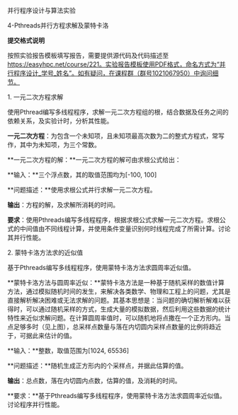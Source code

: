 并行程序设计与算法实验

4-Pthreads并行方程求解及蒙特卡洛

**提交格式说明**

按照实验报告模板填写报告，需要提供源代码及代码描述至<https://easyhpc.net/course/221。实验报告模板使用PDF格式，命名方式为“并行程序设计_学号_姓名”。如有疑问，在课程群（群号1021067950）中询问细节。>

1\. 一元二次方程求解

使用Pthread编写多线程程序，求解一元二次方程组的根，结合数据及任务之间的依赖关系，及实验计时，分析其性能。

**一元二次方程**：为包含一个未知项，且未知项最高次数为二的整式方程式，常写作，其中为未知项，为三个常数。

**一元二次方程的解：**一元二次方程的解可由求根公式给出：

**输入：**三个浮点数，其的取值范围均为\[-100, 100\]

**问题描述：**使用求根公式并行求解一元二次方程。

**输出**：方程的解，及求解所消耗的时间。

**要求**：使用Pthreads编写多线程程序，根据求根公式求解一元二次方程。求根公式的中间值由不同线程计算，并使用条件变量识别何时线程完成了所需计算。讨论其并行性能。

2\. 蒙特卡洛方法求的近似值

基于Pthreads编写多线程程序，使用蒙特卡洛方法求圆周率近似值。


**蒙特卡洛方法与圆周率近似：**蒙特卡洛方法是一种基于随机采样的数值计算方法，通过模拟随机时间的发生，来解决各类数学、物理和工程上的问题，尤其是直接解析解决困难或无法求解的问题。其基本思想是：当问题的确切解析解难以获得时，可以通过随机采样的方式，生成大量的模拟数据，然后利用这些数据的统计特性来近似求解问题。在计算圆周率值时，可以随机地将点撒在一个正方形内。当点足够多时（见上图），总采样点数量与落在内切圆内采样点数量的比例将趋近于，可据此来估计的值。

**输入：**整数，取值范围为\[1024, 65536\]

**问题描述：**随机生成正方形内的个采样点，并据此估算的值。

**输出**：总点数，落在内切圆内点数，估算的值，及消耗的时间。

**要求：**基于Pthreads编写多线程程序，使用蒙特卡洛方法求圆周率近似值。讨论程序并行性能。